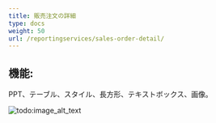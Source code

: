 ```yaml
---
title: 販売注文の詳細
type: docs
weight: 50
url: /reportingservices/sales-order-detail/
---
```


## **機能:**
PPT、テーブル、スタイル、長方形、テキストボックス、画像。

![todo:image_alt_text](sales-order-detail_1.png)